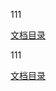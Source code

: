 
111

<a href="https://lcctoor.github.io/lccpy/">文档目录</a>

111

<a href="https://lcctoor.github.io/lccpy/" target="_blank">文档目录</a>